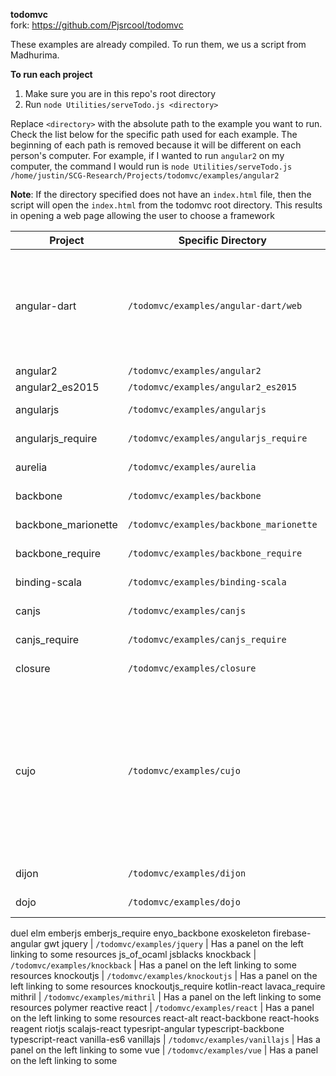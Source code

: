 **todomvc**\
fork: https://github.com/Pjsrcool/todomvc

These examples are already compiled. To run them, we us a script from Madhurima.

**To run each project**
1. Make sure you are in this repo's root directory
2. Run `node Utilities/serveTodo.js <directory>`

Replace `<directory>` with the absolute path to the example you want to run. Check the list below for the specific path used for each example. The beginning of each path is removed because it will be different on each person's computer. For example, if I wanted to run `angular2` on my computer, the command I would run is `node Utilities/serveTodo.js /home/justin/SCG-Research/Projects/todomvc/examples/angular2`

**Note**: If the directory specified does not have an `index.html` file, then the script will open the `index.html` from the todomvc root directory. This results in opening a web page allowing the user to choose  a framework

Project | Specific Directory | Notes
--|--|--
angular-dart | `/todomvc/examples/angular-dart/web` | opens the todomvc app, but with missing/wrong gui. Everything still functions as expected though. If we use `/todomvc/examples/angular-dart`, we get a web page allowing the user to chose a framework because there is no `index.html` file.
angular2 | `/todomvc/examples/angular2`
angular2_es2015 | `/todomvc/examples/angular2_es2015`
angularjs | `/todomvc/examples/angularjs` | Has a panel on the left linking to some resources
angularjs_require | `/todomvc/examples/angularjs_require` | Has a panel on the left linking to some resources
aurelia | `/todomvc/examples/aurelia` | Has a panel on the left linking to some resources
backbone | `/todomvc/examples/backbone` | Has a panel on the left linking to some resources
backbone_marionette | `/todomvc/examples/backbone_marionette` | Has a panel on the left linking to some resources
backbone_require | `/todomvc/examples/backbone_require` | Has a panel on the left linking to some resources
binding-scala | `/todomvc/examples/binding-scala` | Has a panel on the left linking to some resources
canjs | `/todomvc/examples/canjs` | Has a panel on the left linking to some resources
canjs_require | `/todomvc/examples/canjs_require` | Has a panel on the left linking to some resources
closure | `/todomvc/examples/closure` | Has a panel on the left linking to some resources
cujo | `/todomvc/examples/cujo` | Has a panel on the left linking to some resources. The todomvc app itself is missing most of its UI. Trying `serve -s <path to /todomvc/examples/cujo/>`, also results in the app but most of its UI is also missing. Trying to use `/todomvc/examples/cujo/app` opens a web page allowing the user to choose a framework, due to not having an `index.html` file. 
dijon | `/todomvc/examples/dijon` | Has a panel on the left linking to some resources
dojo | `/todomvc/examples/dojo` | Has a panel on the left linking to some resources
duel
elm
emberjs
emberjs_require
enyo_backbone
exoskeleton
firebase-angular
gwt
jquery | `/todomvc/examples/jquery` | Has a panel on the left linking to some resources
js_of_ocaml
jsblacks
knockback | `/todomvc/examples/knockback` | Has a panel on the left linking to some resources
knockoutjs | `/todomvc/examples/knockoutjs` | Has a panel on the left linking to some resources
knockoutjs_require
kotlin-react
lavaca_require
mithril | `/todomvc/examples/mithril` | Has a panel on the left linking to some resources
polymer
reactive
react | `/todomvc/examples/react` | Has a panel on the left linking to some resources
react-alt
react-backbone
react-hooks
reagent
riotjs
scalajs-react
typesript-angular
typescript-backbone
typescript-react
vanilla-es6
vanillajs | `/todomvc/examples/vanillajs` | Has a panel on the left linking to some 
vue | `/todomvc/examples/vue` | Has a panel on the left linking to some 